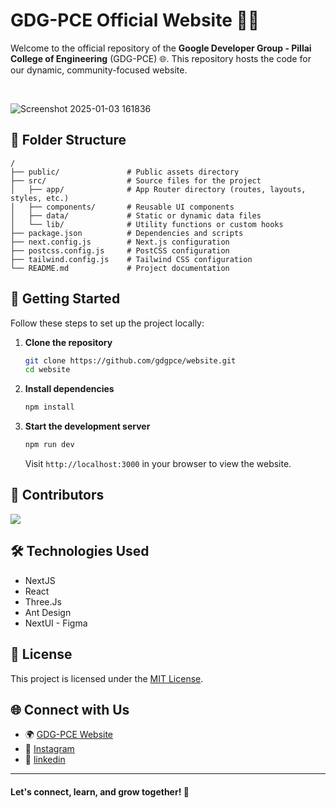 # GDG-PCE Official Website 🚀✨  
Welcome to the official repository of the **Google Developer Group - Pillai College of Engineering** (GDG-PCE) 🌐. This repository hosts the code for our dynamic, community-focused website.  

<br>


![Screenshot 2025-01-03 161836](https://github.com/user-attachments/assets/1378837f-07ff-47af-9b0f-0fc1f71f5b05)




## 📂 Folder Structure  
```
/
├── public/               # Public assets directory
├── src/                  # Source files for the project
│   ├── app/              # App Router directory (routes, layouts, styles, etc.)
│   ├── components/       # Reusable UI components
│   ├── data/             # Static or dynamic data files
│   └── lib/              # Utility functions or custom hooks
├── package.json          # Dependencies and scripts
├── next.config.js        # Next.js configuration
├── postcss.config.js     # PostCSS configuration
├── tailwind.config.js    # Tailwind CSS configuration
└── README.md             # Project documentation
```
## 🚀 Getting Started  
Follow these steps to set up the project locally:  

1. **Clone the repository**  
   ```bash  
   git clone https://github.com/gdgpce/website.git
   cd website  
   ```  

2. **Install dependencies**  
   ```bash  
   npm install  
   ```  

3. **Start the development server**  
   ```bash  
   npm run dev  
   ```  
   Visit `http://localhost:3000` in your browser to view the website.  

## 🤝 Contributors 


<a href="https://github.com/gdgpce/website/graphs/contributors">
  <img src="https://contrib.rocks/image?repo=gdgpce/website" />
</a>


## 🛠 Technologies Used  
- NextJS 
- React
- Three.Js
- Ant Design
- NextUI
- Figma

  
## 📄 License  
This project is licensed under the [MIT License](LICENSE).  

## 🌐 Connect with Us  
- 🌍 [GDG-PCE Website](https://gdg.pce.ac.in)  
- 📸 [Instagram](https://instagram.com/gdgpce)  
- 🔗 [linkedin](https://www.linkedin.com/company/gdgpce)
---

#### Let's connect, learn, and grow together! 🌱
